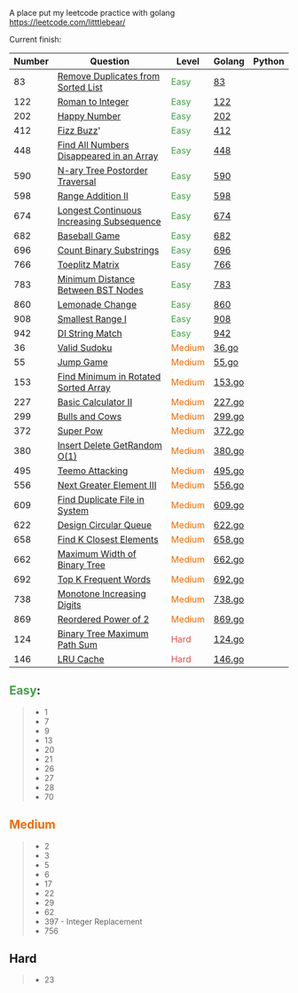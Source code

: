 A place put my leetcode practice with golang
https://leetcode.com/litttlebear/

Current finish:

|Number|Question|Level|Golang|Python|
|---|---|---|---|---|
|83|[Remove Duplicates from Sorted List](https://leetcode.com/problems/remove-duplicates-from-sorted-list)|<span style="color:#43a047">Easy</span>|[83](https://github.com/ji394vul3m6/go-leetcode-practice/blob/master/solutions/83.go)||
|122|[Roman to Integer](https://leetcode.com/problems/roman-to-integer/)|<span style="color:#43a047">Easy</span>|[122](https://github.com/ji394vul3m6/go-leetcode-practice/blob/master/solutions/122.go)||
|202|[Happy Number](https://leetcode.com/problems/happy-number/submissions/)|<span style="color:#43a047">Easy</span>|[202](https://github.com/ji394vul3m6/go-leetcode-practice/blob/master/solutions/202.go)||
|412|[Fizz Buzz](https://leetcode.com/problems/fizz-buzz/)'|<span style="color:#43a047">Easy</span>|[412](https://github.com/ji394vul3m6/go-leetcode-practice/blob/master/solutions/412.go)||
|448|[Find All Numbers Disappeared in an Array](https://leetcode.com/problems/find-all-numbers-disappeared-in-an-array/)|<span style="color:#43a047">Easy</span>|[448](https://github.com/ji394vul3m6/go-leetcode-practice/blob/master/solutions/448.go)||
|590|[N-ary Tree Postorder Traversal](https://leetcode.com/problems/n-ary-tree-postorder-traversal/)|<span style="color:#43a047">Easy</span>|[590](https://github.com/ji394vul3m6/go-leetcode-practice/blob/master/solutions/590.go)||
|598|[Range Addition II](https://leetcode.com/problems/range-addition-ii/)|<span style="color:#43a047">Easy</span>|[598](https://github.com/ji394vul3m6/go-leetcode-practice/blob/master/solutions/598.go)||
|674|[Longest Continuous Increasing Subsequence](https://leetcode.com/problems/longest-continuous-increasing-subsequence)|<span style="color:#43a047">Easy</span>|[674](https://github.com/ji394vul3m6/go-leetcode-practice/blob/master/solutions/674.go)||
|682|[Baseball Game](https://leetcode.com/problems/baseball-game/)|<span style="color:#43a047">Easy</span>|[682](https://github.com/ji394vul3m6/go-leetcode-practice/blob/master/solutions/682.go)||
|696|[Count Binary Substrings](https://leetcode.com/problems/count-binary-substrings/)|<span style="color:#43a047">Easy</span>|[696](https://github.com/ji394vul3m6/go-leetcode-practice/blob/master/solutions/696.go)||
|766|[Toeplitz Matrix](https://leetcode.com/problems/toeplitz-matrix/description/)|<span style="color:#43a047">Easy</span>|[766](https://github.com/ji394vul3m6/go-leetcode-practice/blob/master/solutions/766.go)||
|783|[Minimum Distance Between BST Nodes](https://leetcode.com/problems/minimum-distance-between-bst-nodes/description/)|<span style="color:#43a047">Easy</span>|[783](https://github.com/ji394vul3m6/go-leetcode-practice/blob/master/solutions/783.go)||
|860|[Lemonade Change](https://leetcode.com/problems/lemonade-change/)|<span style="color:#43a047">Easy</span>|[860](https://github.com/ji394vul3m6/go-leetcode-practice/blob/master/solutions/860.go)||
|908|[Smallest Range I](https://leetcode.com/problems/smallest-range-i/)|<span style="color:#43a047">Easy</span>|[908](https://github.com/ji394vul3m6/go-leetcode-practice/blob/master/solutions/908.go)||
|942|[DI String Match](https://leetcode.com/problems/di-string-match/)|<span style="color:#43a047">Easy</span>|[942](https://github.com/ji394vul3m6/go-leetcode-practice/blob/master/solutions/942.go)||
|36|[Valid Sudoku](https://leetcode.com/problems/valid-sudoku/)|<span style="color:#ef6c00">Medium</span>|[36.go](https://github.com/ji394vul3m6/go-leetcode-practice/blob/master/solutions/36.go)||
|55|[Jump Game](https://leetcode.com/problems/jump-game)|<span style="color:#ef6c00">Medium</span>|[55.go](https://github.com/ji394vul3m6/go-leetcode-practice/blob/master/solutions/55.go)||
|153|[Find Minimum in Rotated Sorted Array](https://leetcode.com/problems/find-minimum-in-rotated-sorted-array/)|<span style="color:#ef6c00">Medium</span>|[153.go](https://github.com/ji394vul3m6/go-leetcode-practice/blob/master/solutions/153.go)||
|227|[Basic Calculator II](https://leetcode.com/problems/basic-calculator-ii/description/)|<span style="color:#ef6c00">Medium</span>|[227.go](https://github.com/ji394vul3m6/go-leetcode-practice/blob/master/solutions/227.go)||
|299|[Bulls and Cows](https://leetcode.com/problems/bulls-and-cows/description/)|<span style="color:#ef6c00">Medium</span>|[299.go](https://github.com/ji394vul3m6/go-leetcode-practice/blob/master/solutions/299.go)||
|372|[Super Pow](https://leetcode.com/problems/super-pow/)|<span style="color:#ef6c00">Medium</span>|[372.go](https://github.com/ji394vul3m6/go-leetcode-practice/blob/master/solutions/372.go)||
|380|[Insert Delete GetRandom O(1)](https://leetcode.com/problems/insert-delete-getrandom-o1/)|<span style="color:#ef6c00">Medium</span>|[380.go](https://github.com/ji394vul3m6/go-leetcode-practice/blob/master/solutions/380.go)||
|495|[Teemo Attacking](https://leetcode.com/problems/teemo-attacking/description/)|<span style="color:#ef6c00">Medium</span>|[495.go](https://github.com/ji394vul3m6/go-leetcode-practice/blob/master/solutions/495.go)||
|556|[Next Greater Element III](https://leetcode.com/problems/next-greater-element-iii/description/)|<span style="color:#ef6c00">Medium</span>|[556.go](https://github.com/ji394vul3m6/go-leetcode-practice/blob/master/solutions/556.go)||
|609|[Find Duplicate File in System](https://leetcode.com/problems/find-duplicate-file-in-system/)|<span style="color:#ef6c00">Medium</span>|[609.go](https://github.com/ji394vul3m6/go-leetcode-practice/blob/master/solutions/609.go)||
|622|[Design Circular Queue](https://leetcode.com/problems/design-circular-queue/)|<span style="color:#ef6c00">Medium</span>|[622.go](https://github.com/ji394vul3m6/go-leetcode-practice/blob/master/solutions/622.go)||
|658|[Find K Closest Elements](https://leetcode.com/problems/find-k-closest-elements)|<span style="color:#ef6c00">Medium</span>|[658.go](https://github.com/ji394vul3m6/go-leetcode-practice/blob/master/solutions/658.go)||
|662|[Maximum Width of Binary Tree](https://leetcode.com/problems/maximum-width-of-binary-tree/description/)|<span style="color:#ef6c00">Medium</span>|[662.go](https://github.com/ji394vul3m6/go-leetcode-practice/blob/master/solutions/662.go)||
|692|[Top K Frequent Words](https://leetcode.com/problems/top-k-frequent-words/description/)|<span style="color:#ef6c00">Medium</span>|[692.go](https://github.com/ji394vul3m6/go-leetcode-practice/blob/master/solutions/692.go)||
|738|[Monotone Increasing Digits](https://leetcode.com/problems/monotone-increasing-digits/)|<span style="color:#ef6c00">Medium</span>|[738.go](https://github.com/ji394vul3m6/go-leetcode-practice/blob/master/solutions/738.go)||
|869|[Reordered Power of 2](https://leetcode.com/problems/reordered-power-of-2)|<span style="color:#ef6c00">Medium</span>|[869.go](https://github.com/ji394vul3m6/go-leetcode-practice/blob/master/solutions/869.go)||
|124|[Binary Tree Maximum Path Sum](https://leetcode.com/problems/binary-tree-maximum-path-sum)|<span style="color:#d9534f">Hard</span>|[124.go](https://github.com/ji394vul3m6/go-leetcode-practice/blob/master/solutions/124.go)||
|146|[LRU Cache](https://leetcode.com/problems/lru-cache)|<span style="color:#d9534f">Hard</span>|[146.go](https://github.com/ji394vul3m6/go-leetcode-practice/blob/master/solutions/146.go)|| 

<span style="color:#43a047">Easy</span>:
---------------
> * 1
> * 7
> * 9
> * 13 
> * 20
> * 21
> * 26
> * 27
> * 28
> * 70

<span style="color:#ef6c00">Medium</span>
---------------
> * 2
> * 3
> * 5
> * 6
> * 17
> * 22
> * 29
> * 62
> * 397 - Integer Replacement
> * 756


Hard
---------------
> * 23
